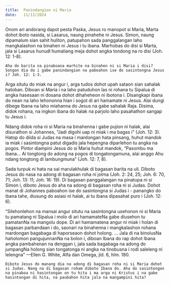 ```yaml
---
title:  Panindangion ni Maria
date:   11/11/2024
---
```


Onom ari andorang dapot pesta Paska, Jesus ro manopot si Maria, Marta dohot iboto nasida, si Lasarus, naung pinahehe ni Jesus. Simon, naung dipamalum sian sahit huliton, patupahon sada panggalangan laho mangkalashon na binahen ni Jesus i tu ibana. Marhobas do disi si Marta, jala si Lasarus hunudl humaliang meja dohot angka tondong na ro disi (Joh. 12: 1-8).

`Aha do barita na pinaboana marhite na binahen ni si Maria i disi? Songon dia do i gabe panindangion na paboahon ise do sasintongna Jesus i? Joh. 12: 1-3.`

Arga situtu do miak na angur i, arga tudos dohot upah sataon sian sahalak hatoban. Diboan si Maria i na laho patuduhon las ni rohana tu Sipalua di angka hasesaan ni dosana dohot dihaheheon ni ibotona i. Disangkapi ibana do nean na laho lehononna hian i sogot di ari hamamate ni Jesus. Alai dungi dibege Ibana na laho miahanna do Jesus na gabe sahalak Raja. Disima, didok rohana, na ingkon ibana do halak na parjolo laho pasahathon sangap tu Jesus i.

Ndang didok roha ni si Maria na binahenna i gabe pujion ni halak, alai disurathon si Johannes, “Jadi digohi uap ni miak i ma bagas i” (Joh. 12: 3). Hatop do diida si Judas na masa i mardongan hata pinsang, huhut mandok ia miak i sasintongna patut digadis jala hepengna diparlehon tu angka na pogos. Pintor diampini Jesus do si Maria huhut mandok, “Pasombu ma ibana... Ai tongtong do adong na pogos di tongatongamuna, alai anggo Ahu ndang tongtong di lambungmuna” (Joh. 12: 7, 8).

Sada turpuk ni hata na sai marulakhulak di bagasan barita na uli. Diboto Jesus do nasa na adong di bagasan roha ni jolma (Joh. 2: 24, 25; Joh. 6: 70, 71; Joh. 13: 11; Joh. 16: 19). Di bagasan panggalangan na pinatupa ni si Simon i, diboto Jesus do aha na adong di bagasan roha ni si Judas. Dohot manat di Johannes paboahon ise do sasintongna si Judas i - panangko do ibana tahe, diusung do asiasi ni halak, ai tu ibana dipasahat puro i (Joh. 12: 6).

“Silehonlehon na mansai angur situtu na sasintongna usehonon ni si Maria tu pamatang ni Sipalua i molo di ari hamamateNa gabe diusehon tu pamatanNa na mangolu dope. Di ari hamamatena angur ni miak i holan di bagasan parbandaan i do, saonari na binahenna i mangkalashon rohana mardongan bagabaga di haporseaon dohot holong. ... Jala di na binolusNa haholomon pangujunnanNa na bolon i, diboan Ibana do rap dohot Ibana angka pambahenan na denggan i, jala sada bagabaga na adong do jumpangNa holong sian tongatonga ni angka na tinobusna i rodi saleleng ni lelengna” —Ellen G. White, Alfa dan Omega, jld. 6, hlm. 180.

`Diboto Jesus do manang dia na adong di bagasan roha ni si Maria dohot si Judas. Nang na di bagasan roham diboto Ibana do. Aha do sasintongan na pinaboa ni hasintongan on tu hita i ma arga ni Kristus i na gabe hasintongan di hita, na paubahon hita jala na mangampini hita?`